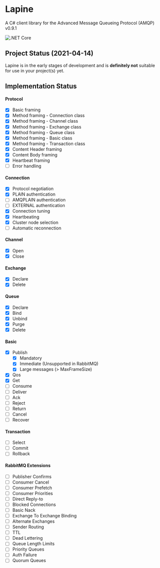 # Lapine
A C# client library for the Advanced Message Queueing Protocol (AMQP) v0.9.1

![.NET Core](https://github.com/Matthew-Davey/Lapine/workflows/.NET%20Core/badge.svg?branch=develop)

## Project Status (2021-04-14)
Lapine is in the early stages of development and is **definitely not** suitable for use in your project(s) yet.

## Implementation Status

#### Protocol
- [x] Basic framing
- [x] Method framing - Connection class
- [x] Method framing - Channel class
- [x] Method framing - Exchange class
- [x] Method framing - Queue class
- [x] Method framing - Basic class
- [x] Method framing - Transaction class
- [x] Content Header framing
- [x] Content Body framing
- [x] Heartbeat framing
- [ ] Error handling

#### Connection
- [x] Protocol negotiation
- [x] PLAIN authentication
- [ ] AMQPLAIN authentication
- [ ] EXTERNAL authentication
- [x] Connection tuning
- [x] Heartbeating
- [x] Cluster node selection
- [ ] Automatic reconnection

#### Channel
- [x] Open
- [x] Close

#### Exchange
- [x] Declare
- [x] Delete

#### Queue
- [x] Declare
- [x] Bind
- [x] Unbind
- [x] Purge
- [x] Delete

#### Basic
- [x] Publish
  - [x] Mandatory
  - [x] Immediate (Unsupported in RabbitMQ)
  - [x] Large messages (> MaxFrameSize)
- [x] Qos
- [x] Get
- [ ] Consume
- [ ] Deliver
- [ ] Ack
- [ ] Reject
- [ ] Return
- [ ] Cancel
- [ ] Recover

#### Transaction
- [ ] Select
- [ ] Commit
- [ ] Rollback

#### RabbitMQ Extensions
- [ ] Publisher Confirms
- [ ] Consumer Cancel
- [ ] Consumer Prefetch
- [ ] Consumer Priorities
- [ ] Direct Reply-to
- [ ] Blocked Connections
- [ ] Basic Nack
- [ ] Exchange To Exchange Binding
- [ ] Alternate Exchanges
- [ ] Sender Routing
- [ ] TTL
- [ ] Dead Lettering
- [ ] Queue Length Limits
- [ ] Priority Queues
- [ ] Auth Failure
- [ ] Quorum Queues
